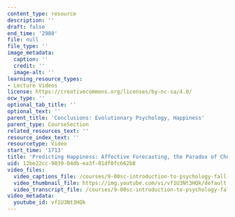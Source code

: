 ```yaml
---
content_type: resource
description: ''
draft: false
end_time: '2980'
file: null
file_type: ''
image_metadata:
  caption: ''
  credit: ''
  image-alt: ''
learning_resource_types:
- Lecture Videos
license: https://creativecommons.org/licenses/by-nc-sa/4.0/
ocw_type: ''
optional_tab_title: ''
optional_text: ''
parent_title: 'Conclusions: Evolutionary Psychology, Happiness'
parent_type: CourseSection
related_resources_text: ''
resource_index_text: ''
resourcetype: Video
start_time: '1713'
title: 'Predicting Happiness: Affective Forecasting, the Paradox of Choice'
uid: 12be22cc-9039-04db-ea3f-01df0fc662b8
video_files:
  video_captions_file: /courses/9-00sc-introduction-to-psychology-fall-2011/cdccb23e18305715aad0b862b969995f_vf1U3Nt3HQk.vtt
  video_thumbnail_file: https://img.youtube.com/vi/vf1U3Nt3HQk/default.jpg
  video_transcript_file: /courses/9-00sc-introduction-to-psychology-fall-2011/d144d52378ee1a81a8d4855911867ebb_vf1U3Nt3HQk.pdf
video_metadata:
  youtube_id: vf1U3Nt3HQk
---
```

